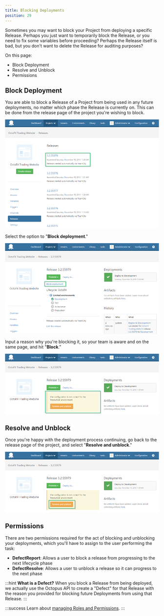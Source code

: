 ```yaml
---
title: Blocking Deployments
position: 29
---
```



Sometimes you may want to block your Project from deploying a specific Release. Perhaps you just want to temporarily block the Release, or you need to fix some variables before proceeding? Perhaps the Release itself is bad, but you don't want to delete the Release for auditing purposes?


On this page:


- Block Deployment
- Resolve and Unblock
- Permissions

## Block Deployment


You are able to block a Release of a Project from being used in any future deployments, no matter which phase the Release is currently on. This can be done from the release page of the project you're wishing to block.


![](/docs/images/3049133/5865856.png "width=500")


Select the option to "**Block deployment**."


![](/docs/images/3049133/5865857.png "width=500")


Input a reason why you're blocking it, so your team is aware and on the same page, and hit "**Block**."


![](/docs/images/3049133/5865858.png "width=500")

## Resolve and Unblock


Once you're happy with the deployment process continuing, go back to the release page of the project, and select "**Resolve and unblock**."


![](/docs/images/3049133/5865859.png "width=500")

## Permissions


There are two permissions required for the act of blocking and unblocking your deployments, which you'll have to assign to the user performing the task:

- **DefectReport**: Allows a user to block a release from progressing to the next lifecycle phase
- **DefectResolve**: Allows a user to unblock a release so it can progress to the next phase


:::hint
**What is a Defect?**
When you block a Release from being deployed, we actually use the Octopus API to create a "Defect" for that Release with the reason you provided for blocking future Deployments from using that Release.
:::

:::success
Learn about [managing Roles and Permissions](/docs/administration/managing-users-and-teams/user-roles.md).
:::
